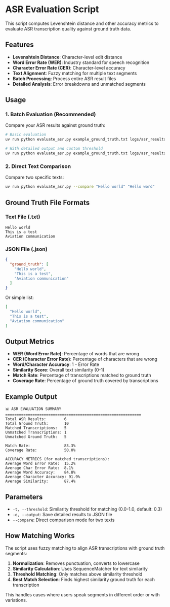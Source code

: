 # ASR Evaluation Script

This script computes Levenshtein distance and other accuracy metrics to evaluate ASR transcription quality against ground truth data.

## Features

- **Levenshtein Distance**: Character-level edit distance
- **Word Error Rate (WER)**: Industry standard for speech recognition
- **Character Error Rate (CER)**: Character-level accuracy
- **Text Alignment**: Fuzzy matching for multiple text segments
- **Batch Processing**: Process entire ASR result files
- **Detailed Analysis**: Error breakdowns and unmatched segments

## Usage

### 1. Batch Evaluation (Recommended)

Compare your ASR results against ground truth:

```bash
# Basic evaluation
uv run python evaluate_asr.py example_ground_truth.txt logs/asr_results.jsonl

# With detailed output and custom threshold
uv run python evaluate_asr.py example_ground_truth.txt logs/asr_results.jsonl -o detailed_results.json -t 0.4
```

### 2. Direct Text Comparison

Compare two specific texts:

```bash
uv run python evaluate_asr.py --compare "Hello world" "Hello word"
```

## Ground Truth File Formats

### Text File (.txt)
```
Hello world
This is a test
Aviation communication
```

### JSON File (.json)
```json
{
  "ground_truth": [
    "Hello world",
    "This is a test", 
    "Aviation communication"
  ]
}
```

Or simple list:
```json
[
  "Hello world",
  "This is a test",
  "Aviation communication"
]
```

## Output Metrics

- **WER (Word Error Rate)**: Percentage of words that are wrong
- **CER (Character Error Rate)**: Percentage of characters that are wrong
- **Word/Character Accuracy**: 1 - Error Rate
- **Similarity Score**: Overall text similarity (0-1)
- **Match Rate**: Percentage of transcriptions matched to ground truth
- **Coverage Rate**: Percentage of ground truth covered by transcriptions

## Example Output

```
📊 ASR EVALUATION SUMMARY
============================================================
Total ASR Results:        6
Total Ground Truth:       10
Matched Transcriptions:   5
Unmatched Transcriptions: 1
Unmatched Ground Truth:   5

Match Rate:               83.3%
Coverage Rate:            50.0%

ACCURACY METRICS (for matched transcriptions):
Average Word Error Rate:  15.2%
Average Char Error Rate:  8.1%
Average Word Accuracy:    84.8%
Average Character Accuracy: 91.9%
Average Similarity:       87.4%
```

## Parameters

- `-t, --threshold`: Similarity threshold for matching (0.0-1.0, default: 0.3)
- `-o, --output`: Save detailed results to JSON file
- `--compare`: Direct comparison mode for two texts

## How Matching Works

The script uses fuzzy matching to align ASR transcriptions with ground truth segments:

1. **Normalization**: Removes punctuation, converts to lowercase
2. **Similarity Calculation**: Uses SequenceMatcher for text similarity
3. **Threshold Matching**: Only matches above similarity threshold
4. **Best Match Selection**: Finds highest similarity ground truth for each transcription

This handles cases where users speak segments in different order or with variations.
